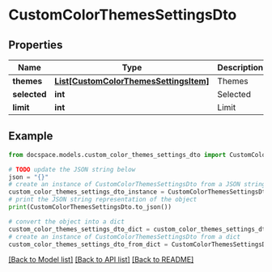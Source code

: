 # CustomColorThemesSettingsDto


## Properties

Name | Type | Description | Notes
------------ | ------------- | ------------- | -------------
**themes** | [**List[CustomColorThemesSettingsItem]**](CustomColorThemesSettingsItem.md) | Themes | [optional] 
**selected** | **int** | Selected | [optional] 
**limit** | **int** | Limit | [optional] 

## Example

```python
from docspace.models.custom_color_themes_settings_dto import CustomColorThemesSettingsDto

# TODO update the JSON string below
json = "{}"
# create an instance of CustomColorThemesSettingsDto from a JSON string
custom_color_themes_settings_dto_instance = CustomColorThemesSettingsDto.from_json(json)
# print the JSON string representation of the object
print(CustomColorThemesSettingsDto.to_json())

# convert the object into a dict
custom_color_themes_settings_dto_dict = custom_color_themes_settings_dto_instance.to_dict()
# create an instance of CustomColorThemesSettingsDto from a dict
custom_color_themes_settings_dto_from_dict = CustomColorThemesSettingsDto.from_dict(custom_color_themes_settings_dto_dict)
```
[[Back to Model list]](../README.md#documentation-for-models) [[Back to API list]](../README.md#documentation-for-api-endpoints) [[Back to README]](../README.md)


